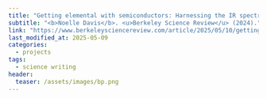 ```yaml
---
title: "Getting elemental with semiconductors: Harnessing the IR spectrum"
subtitle: "<b>Noelle Davis</b>. <u>Berkeley Science Review</u> (2024)."
link: "https://www.berkeleysciencereview.com/article/2025/05/10/getting-elemental-with-semiconductors/"
last_modified_at: 2025-05-09
categories:
  - projects
tags:
  - science writing
header:
  teaser: /assets/images/bp.png
---
```

